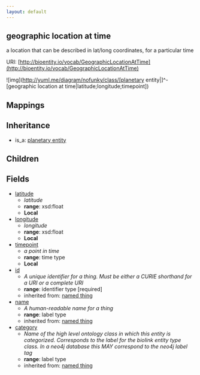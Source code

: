 ```yaml
---
layout: default
---
```


## geographic location at time


a location that can be described in lat/long coordinates, for a particular time

URI: [http://bioentity.io/vocab/GeographicLocationAtTime](http://bioentity.io/vocab/GeographicLocationAtTime)


![img](http://yuml.me/diagram/nofunky/class/[planetary entity|]^-[geographic location at time|latitude;longitude;timepoint])
## Mappings


## Inheritance

 *  is_a: [planetary entity](PlanetaryEntity.html)

## Children



## Fields

 * [latitude](latitude.html)
    * _latitude_
    * __range__: xsd:float
    * __Local__
 * [longitude](longitude.html)
    * _longitude_
    * __range__: xsd:float
    * __Local__
 * [timepoint](timepoint.html)
    * _a point in time_
    * __range__: time type
    * __Local__
 * [id](id.html)
    * _A unique identifier for a thing. Must be either a CURIE shorthand for a URI or a complete URI_
    * __range__: identifier type [required]
    * inherited from: [named thing](NamedThing.html)
 * [name](name.html)
    * _A human-readable name for a thing_
    * __range__: label type
    * inherited from: [named thing](NamedThing.html)
 * [category](category.html)
    * _Name of the high level ontology class in which this entity is categorized. Corresponds to the label for the biolink entity type class. In a neo4j database this MAY correspond to the neo4j label tag_
    * __range__: label type
    * inherited from: [named thing](NamedThing.html)
